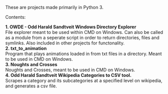 These are projects made primarily in Python 3.

Contents:

**1. OWDE - Odd Harald Sandtveit Windows Directory Explorer**  
File explorer meant to be used within CMD on Windows. Can also be called as a module from a seperate script in order to return directories, files and symlinks. Also included in other projects for functonality.  
**2. txt_to_animation**  
Program that plays animations loaded in from txt files in a directory. Meant to be used in CMD on Windows.  
**3. Noughts and Crosses**  
Noughts and Crosses, meant to be used in CMD on Windows.  
**4. Odd Harald Sandtveit Wikipedia Categories to CSV tool.**  
Scrapes a category and its subcategories at a specified level on wikipedia, and generates a csv file.
